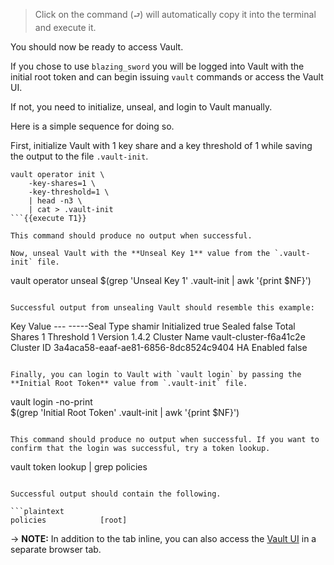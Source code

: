 > Click on the command (`⮐`) will automatically copy it into the terminal and execute it.

You should now be ready to access Vault.

If you chose to use `blazing_sword` you will be logged into Vault with the initial root token and can begin issuing `vault` commands or access the Vault UI.

If not, you need to initialize, unseal, and login to Vault manually.

Here is a simple sequence for doing so.

First, initialize Vault with 1 key share and a key threshold of 1 while saving the output to the file `.vault-init`.

```
vault operator init \
    -key-shares=1 \
    -key-threshold=1 \
    | head -n3 \
    | cat > .vault-init
```{{execute T1}}

This command should produce no output when successful.

Now, unseal Vault with the **Unseal Key 1** value from the `.vault-init` file.

```
vault operator unseal $(grep 'Unseal Key 1'  .vault-init | awk '{print $NF}')
```{{execute T1}}

Successful output from unsealing Vault should resemble this example:

```
Key             Value
---             -----Seal Type       shamir
Initialized     true
Sealed          false
Total Shares    1
Threshold       1
Version         1.4.2
Cluster Name    vault-cluster-f6a41c2e
Cluster ID      3a4aca58-eaaf-ae81-6856-8dc8524c9404
HA Enabled      false
```

Finally, you can login to Vault with `vault login` by passing the **Initial Root Token** value from `.vault-init` file.

```
vault login -no-print \
$(grep 'Initial Root Token' .vault-init | awk '{print $NF}')
```{{execute T1}}

This command should produce no output when successful. If you want to confirm that the login was successful, try a token lookup.

```
vault token lookup | grep policies
```{{execute T1}}

Successful output should contain the following.

```plaintext
policies            [root]
```

-> **NOTE:** In addition to the tab inline, you can also access the [Vault UI](https://[[HOST_SUBDOMAIN]]-8200-[[KATACODA_HOST]].environments.katacoda.com/) in a separate browser tab.
